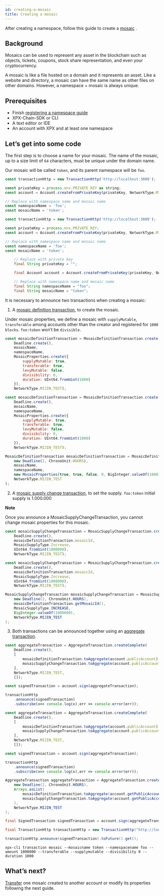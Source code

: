 ```yaml
---
id: creating-a-mosaic
title: Creating a mosaic
---
```

After creating a namespace, follow this guide to create a [mosaic](../../built-in-features/mosaic.md) .

## Background

Mosaics can be used to represent any asset in the blockchain such as objects, tickets, coupons, stock share representation, and even your cryptocurrency.

A mosaic is like a file hosted on a domain and it represents an asset. Like a website and directory, a mosaic can have the same name as other files on other domains. However, a namespace + mosaic is always unique.

## Prerequisites

- Finish [registering a namespace guide](../namespace/registering-a-namespace.md)
- XPX-Chain-SDK or CLI
- A text editor or IDE
- An account with XPX and at least one namespace

## Let’s get into some code

The first step is to choose a name for your mosaic. The name of the mosaic, up to a size limit of `64` characters, must be unique under the domain name.

Our mosaic will be called `token`, and its parent namespace will be `foo`.

<!--DOCUSAURUS_CODE_TABS-->
<!--TypeScript-->
```js
const transactionHttp = new TransactionHttp('http://localhost:3000');

const privateKey = process.env.PRIVATE_KEY as string;
const account = Account.createFromPrivateKey(privateKey, NetworkType.MIJIN_TEST);

// Replace with namespace name and mosaic name
const namespaceName = 'foo';
const mosaicName = 'token';
```

<!--JavaScript-->
```js
const transactionHttp = new TransactionHttp('http://localhost:3000');

const privateKey = process.env.PRIVATE_KEY;
const account = Account.createFromPrivateKey(privateKey, NetworkType.MIJIN_TEST);

// Replace with namespace name and mosaic name
const namespaceName = 'foo';
const mosaicName = 'token';
```

<!--Java-->
```java
    // Replace with private key
    final String privateKey = "";

    final Account account = Account.createFromPrivateKey(privateKey, NetworkType.MIJIN_TEST);

    // Replace with namespace name and mosaic name
    final String namespaceName = "foo";
    final String mosaicName = "token";
```
<!--END_DOCUSAURUS_CODE_TABS-->

It is necessary to announce two transactions when creating a mosaic:

1. A [mosaic definition transaction](../../built-in-features/mosaic.md#mosaicdefinitiontransaction), to create the mosaic.

Under mosaic properties, we define a mosaic with `supplyMutable`, `transferable` among accounts other than the creator and registered for `1000 blocks`. `foo:token` won’t be `divisible`.

<!--DOCUSAURUS_CODE_TABS-->
<!--TypeScript-->
```js
const mosaicDefinitionTransaction = MosaicDefinitionTransaction.create(
    Deadline.create(),
    mosaicName,
    namespaceName,
    MosaicProperties.create({
        supplyMutable: true,
        transferable: true,
        levyMutable: false,
        divisibility: 0,
        duration: UInt64.fromUint(1000)
    }),
    NetworkType.MIJIN_TEST);
```

<!--JavaScript-->
```js
const mosaicDefinitionTransaction = MosaicDefinitionTransaction.create(
    Deadline.create(),
    mosaicName,
    namespaceName,
    MosaicProperties.create({
        supplyMutable: true,
        transferable: true,
        levyMutable: false,
        divisibility: 0,
        duration: UInt64.fromUint(1000)
    }),
    NetworkType.MIJIN_TEST);
```

<!--Java-->
```js
MosaicDefinitionTransaction mosaicDefinitionTransaction = MosaicDefinitionTransaction.create(
    new Deadline(2, ChronoUnit.HOURS),
    mosaicName,
    namespaceName,
    new MosaicProperties(true, true, false, 0, BigInteger.valueOf(1000)),
    NetworkType.MIJIN_TEST
);
```
<!--END_DOCUSAURUS_CODE_TABS-->

2. A [mosaic supply change transaction](../../built-in-features/mosaic.md#mosaicsupplychangetransaction), to set the supply. `foo:token` initial supply is 1.000.000

<div class=info>

**Note**

Once you announce a MosaicSupplyChangeTransaction, you cannot change mosaic properties for this mosaic.

</div>

<!--DOCUSAURUS_CODE_TABS-->
<!--TypeScript-->
```js
const mosaicSupplyChangeTransaction = MosaicSupplyChangeTransaction.create(
    Deadline.create(),
    mosaicDefinitionTransaction.mosaicId,
    MosaicSupplyType.Increase,
    UInt64.fromUint(1000000),
    NetworkType.MIJIN_TEST);
```

<!--JavaScript-->
```js
const mosaicSupplyChangeTransaction = MosaicSupplyChangeTransaction.create(
    Deadline.create(),
    mosaicDefinitionTransaction.mosaicId,
    MosaicSupplyType.Increase,
    UInt64.fromUint(1000000),
    NetworkType.MIJIN_TEST);
```

<!--Java-->
```java
MosaicSupplyChangeTransaction mosaicSupplyChangeTransaction = MosaicSupplyChangeTransaction.create(
    new Deadline(2, ChronoUnit.HOURS),
    mosaicDefinitionTransaction.getMosaicId(),
    MosaicSupplyType.INCREASE,
    BigInteger.valueOf(1000000),
    NetworkType.MIJIN_TEST
);
```
<!--END_DOCUSAURUS_CODE_TABS-->

3. Both transactions can be announced together using an [aggregate transaction](../../built-in-features/aggregate-transaction.md#examples).

<!--DOCUSAURUS_CODE_TABS-->
<!--TypeScript-->
```js
const aggregateTransaction = AggregateTransaction.createComplete(
    Deadline.create(),
    [
        mosaicDefinitionTransaction.toAggregate(account.publicAccount),
        mosaicSupplyChangeTransaction.toAggregate(account.publicAccount)
    ],
    NetworkType.MIJIN_TEST,
    []);

const signedTransaction = account.sign(aggregateTransaction);

transactionHttp
    .announce(signedTransaction)
    .subscribe(x=> console.log(x),err => console.error(err));
```

<!--JavaScript-->
```js
const aggregateTransaction = AggregateTransaction.createComplete(
    Deadline.create(),
    [
        mosaicDefinitionTransaction.toAggregate(account.publicAccount),
        mosaicSupplyChangeTransaction.toAggregate(account.publicAccount)
    ],
    NetworkType.MIJIN_TEST,
    []);

const signedTransaction = account.sign(aggregateTransaction);

transactionHttp
    .announce(signedTransaction)
    .subscribe(x=> console.log(x),err => console.error(err));
```

<!--Java-->
```java
AggregateTransaction aggregateTransaction = AggregateTransaction.createComplete(
    new Deadline(2, ChronoUnit.HOURS),
    Arrays.asList(
        mosaicDefinitionTransaction.toAggregate(account.getPublicAccount()),
        mosaicSupplyChangeTransaction.toAggregate(account.getPublicAccount())
    ),
    NetworkType.MIJIN_TEST
);

final SignedTransaction signedTransaction = account.sign(aggregateTransaction);

final TransactionHttp transactionHttp = new TransactionHttp("http://localhost:3000");

transactionHttp.announce(signedTransaction).toFuture().get();
```

<!--Bash-->
```
xpx-cli transaction mosaic --mosaicname token --namespacename foo --amount 1000000 --transferable --supplymutable --divisibility 0 --duration 1000
```

<!--END_DOCUSAURUS_CODE_TABS-->

## What’s next?

[Transfer](../transaction/sending-a-transfer-transaction.md) one mosaic created to another account or modify its properties following the next guide.



